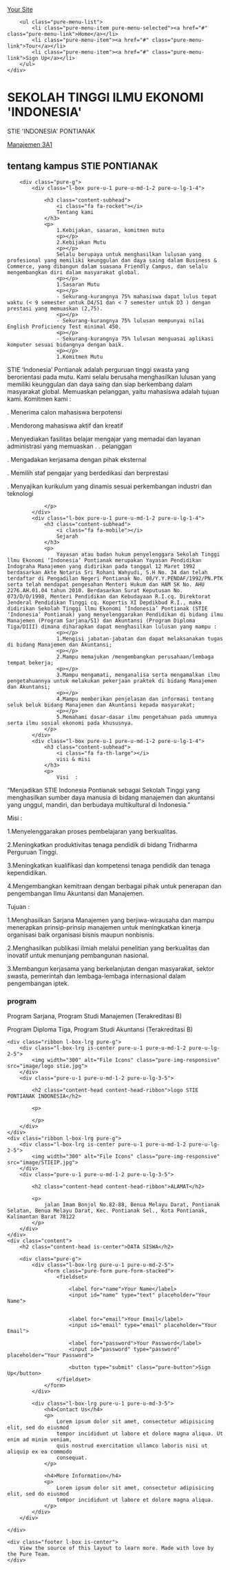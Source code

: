 <!doctype html>
<html lang="en">
<head>
    <meta charset="utf-8">
    <meta name="viewport" content="width=device-width, initial-scale=1.0">
    <meta name="description" content="A layout example that shows off a responsive product landing page.">
    <title>Biodata Diri &ndash; Layout Examples &ndash; Pure</title>
    <link rel="stylesheet" href="/css/pure/pure-min.css">
    <link rel="stylesheet" href="/css/pure/grids-responsive-min.css">
    <link rel="stylesheet" href="https://netdna.bootstrapcdn.com/font-awesome/4.0.3/css/font-awesome.css">
    <link rel="stylesheet" href="style.css">
</head>
<body>

<div class="header">
    <div class="home-menu pure-menu pure-menu-horizontal pure-menu-fixed">
        <a class="pure-menu-heading" href="">Your Site</a>

        <ul class="pure-menu-list">
            <li class="pure-menu-item pure-menu-selected"><a href="#" class="pure-menu-link">Home</a></li>
            <li class="pure-menu-item"><a href="#" class="pure-menu-link">Tour</a></li>
            <li class="pure-menu-item"><a href="#" class="pure-menu-link">Sign Up</a></li>
        </ul>
    </div>
</div>

<div class="splash-container">
    <div class="splash">
        <h1 class="splash-head">SEKOLAH TINGGI ILMU EKONOMI 'INDONESIA'</h1>
        <p class="splash-subhead">
            STIE 'INDONESIA' PONTIANAK
        </p>
        <p>
            <a href="http://purecss.io" class="pure-button pure-button-primary">Manajemen 3A1</a>
        </p>
    </div>
</div>

<div class="content-wrapper">
    <div class="content">
        <h2 class="content-head is-center">tentang kampus STIE PONTIANAK</h2>

        <div class="pure-g">
            <div class="l-box pure-u-1 pure-u-md-1-2 pure-u-lg-1-4">

                <h3 class="content-subhead">
                    <i class="fa fa-rocket"></i>
                    Tentang kami
                </h3>
                <p>
                    1.Kebijakan, sasaran, komitmen mutu
                    <p></p>
                    2.Kebijakan Mutu
                    <p></p>
                    Selalu berupaya untuk menghasilkan lulusan yang profesional yang memiliki keunggulan dan daya saing dalam Business & Commerce, yang dibangun dalam suasana Friendly Campus, dan selalu mengembangkan diri dalam masyarakat global.
                    <p></p>
                    1.Sasaran Mutu
                    <p></p>
                    - Sekurang-kurangnya 75% mahasiswa dapat lulus tepat waktu (< 9 semester untuk D4/S1 dan < 7 semester untuk D3 ) dengan prestasi yang memuaskan (2,75).
                    <p></p>
                    - Sekurang-kurangnya 75% lulusan mempunyai nilai English Proficiency Test minimal 450.
                    <p></p>
                    - Sekurang-kurangnya 75% lulusan menguasai aplikasi komputer sesuai bidangnya dengan baik.
                    <p></p>
                    1.Komitmen Mutu
STIE ‘Indonesia’ Pontianak adalah perguruan tinggi swasta yang berorientasi pada mutu. Kami selalu berusaha menghasilkan lulusan yang memiliki keunggulan dan daya saing dan siap berkembang dalam masyarakat global. Memuaskan pelanggan, yaitu mahasiswa adalah tujuan kami. Komitmen kami :
<P></P>
<p></p>
. Menerima calon mahasiswa berpotensi
<p></p>
. Mendorong mahasiswa aktif dan kreatif
<p></p>
. Menyediakan fasilitas belajar mengajar yang memadai dan layanan administrasi yang memuaskan . . pelanggan
<p></p>
. Mengadakan kerjasama dengan pihak eksternal
<p></p>
. Memilih staf pengajar yang berdedikasi dan berprestasi
<p></p>
. Menyajikan kurikulum yang dinamis sesuai perkembangan industri dan teknologi

                </p>
            </div>
            <div class="l-box pure-u-1 pure-u-md-1-2 pure-u-lg-1-4">
                <h3 class="content-subhead">
                    <i class="fa fa-mobile"></i>
                    Sejarah
                </h3>
                <p>
                    Yayasan atau badan hukum penyelenggara Sekolah Tinggi llmu Ekonomi ‘Indonesia’ Pontianak merupakan Yayasan Pendidikan Indograha Manajemen yang didirikan pada tanggal 12 Maret 1992 berdasarkan Akte Notaris Sri Rohani Wahyudi, S.H No. 34 dan telah terdaftar di Pengadilan Negeri Pontianak No. 08/Y.Y.PENDAF/1992/PN.PTK serta telah mendapat pengesahan Menteri Hukum dan HAM SK No. AHU 2276.AH.01.04 tahun 2010. Berdasarkan Surat Keputusan No. 073/D/O/1998, Menteri Pendidikan dan Kebudayaan R.I.cq. Direktorat Jenderal Pendidikan Tinggi cq. Kopertis XI Depdikbud R.I., maka didirikan Sekolah Tinggi llmu Ekonomi ‘Indonesia’ Pontianak (STIE ‘Indonesia’ Pontianak) yang menyelenggarakan Pendidikan di bidang ilmu Manajemen (Program Sarjana/S1) dan Akuntansi (Program Diploma Tiga/DIII) dimana diharapkan dapat menghasilkan lulusan yang mampu :
                    <p></p>
                    1.Mengisi jabatan-jabatan dan dapat melaksanakan tugas di bidang Manajemen dan Akuntansi;
                    <p></p>
                    2.Mampu memajukan /mengembangkan perusahaan/lembaga tempat bekerja;
                    <p></p>
                    3.Mampu mengamati, menganalisa serta mengamalkan ilmu pengetahuannya untuk melakukan pekerjaan praktek di bidang Manajemen dan Akuntansi;
                    <p></p>
                    4.Mampu memberikan penjelasan dan informasi tentang seluk beluk bidang Manajemen dan Akuntansi kepada masyarakat;
                    <p></p>
                    5.Memahami dasar-dasar ilmu pengetahuan pada umumnya serta ilmu sosial ekonomi pada khususnya.
                </p>
            </div>
            <div class="l-box pure-u-1 pure-u-md-1-2 pure-u-lg-1-4">
                <h3 class="content-subhead">
                    <i class="fa fa-th-large"></i>
                    visi & misi
                </h3>
                <p>
                    Visi  :

“Menjadikan STIE Indonesia Pontianak sebagai Sekolah Tinggi yang menghasilkan sumber daya manusia di bidang manajemen dan akuntansi yang unggul, mandiri, dan berbudaya multikultural di Indonesia.”

 

Misi :
<P></P>
<p></p>
1.Menyelenggarakan proses pembelajaran yang berkualitas.
<p></p>
2.Meningkatkan produktivitas tenaga pendidik di bidang Tridharma Perguruan Tinggi.
<p></p>
3.Meningkatkan kualifikasi dan kompetensi tenaga pendidik dan tenaga kependidikan.
<p></p>
4.Mengembangkan kemitraan dengan berbagai pihak untuk penerapan dan pengembangan Ilmu Akuntansi dan Manajemen.
<p></p>
Tujuan :
<P></P>
<p></p>
1.Menghasilkan Sarjana Manajemen yang berjiwa-wirausaha dan mampu menerapkan prinsip-prinsip manajemen untuk meningkatkan kinerja organisasi baik organisasi bisnis maupun nonbisnis.
<p></p>
2.Menghasilkan publikasi ilmiah melalui penelitian yang berkualitas dan inovatif untuk menunjang pembangunan nasional.
<p></p>
3.Membangun kerjasama yang berkelanjutan dengan masyarakat, sektor swasta, pemerintah dan lembaga-lembaga internasional dalam pengembangan iptek.
                </p>
            </div>
            <div class="l-box pure-u-1 pure-u-md-1-2 pure-u-lg-1-4">
                <h3 class="content-subhead">
                    <i class="fa fa-check-square-o"></i>
                    program
                </h3>
                <p>
                    Program Sarjana, Program Studi Manajemen (Terakreditasi B)
<p></p>
                    Program Diploma Tiga, Program Studi Akuntansi (Terakreditasi B)
                </p>
            </div>
        </div>
    </div>

    <div class="ribbon l-box-lrg pure-g">
        <div class="l-box-lrg is-center pure-u-1 pure-u-md-1-2 pure-u-lg-2-5">
            <img width="300" alt="File Icons" class="pure-img-responsive" src="image/logo stie.jpg">
        </div>
        <div class="pure-u-1 pure-u-md-1-2 pure-u-lg-3-5">

            <h2 class="content-head content-head-ribbon">logo STIE PONTIANAK INDONESIA</h2>

            <p>
                
            </p>
        </div>
    </div>
    <div class="ribbon l-box-lrg pure-g">
        <div class="l-box-lrg is-center pure-u-1 pure-u-md-1-2 pure-u-lg-2-5">
            <img width="300" alt="File Icons" class="pure-img-responsive" src="image/STIEIP.jpg">
        </div>
        <div class="pure-u-1 pure-u-md-1-2 pure-u-lg-3-5">

            <h2 class="content-head content-head-ribbon">ALAMAT</h2>

            <p>
                jalan Imam Bonjol No.82-88, Benua Melayu Darat, Pontianak Selatan, Benua Melayu Darat, Kec. Pontianak Sel., Kota Pontianak, Kalimantan Barat 78122
            </p>
        </div>
    </div>
    <div class="content">
        <h2 class="content-head is-center">DATA SISWA</h2>

        <div class="pure-g">
            <div class="l-box-lrg pure-u-1 pure-u-md-2-5">
                <form class="pure-form pure-form-stacked">
                    <fieldset>

                        <label for="name">Your Name</label>
                        <input id="name" type="text" placeholder="Your Name">


                        <label for="email">Your Email</label>
                        <input id="email" type="email" placeholder="Your Email">

                        <label for="password">Your Password</label>
                        <input id="password" type="password" placeholder="Your Password">

                        <button type="submit" class="pure-button">Sign Up</button>
                    </fieldset>
                </form>
            </div>

            <div class="l-box-lrg pure-u-1 pure-u-md-3-5">
                <h4>Contact Us</h4>
                <p>
                    Lorem ipsum dolor sit amet, consectetur adipisicing elit, sed do eiusmod
                    tempor incididunt ut labore et dolore magna aliqua. Ut enim ad minim veniam,
                    quis nostrud exercitation ullamco laboris nisi ut aliquip ex ea commodo
                    consequat.
                </p>

                <h4>More Information</h4>
                <p>
                    Lorem ipsum dolor sit amet, consectetur adipisicing elit, sed do eiusmod
                    tempor incididunt ut labore et dolore magna aliqua.
                </p>
            </div>
        </div>

    </div>

    <div class="footer l-box is-center">
        View the source of this layout to learn more. Made with love by the Pure Team.
    </div>

</div>

</body>
</html>
